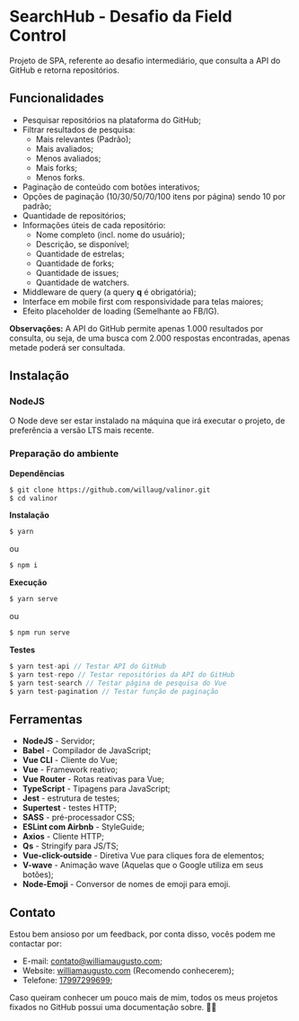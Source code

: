 # SearchHub - Desafio da Field Control

Projeto de SPA, referente ao desafio intermediário, que consulta a API do GitHub e retorna repositórios.

## Funcionalidades
- Pesquisar repositórios na plataforma do GitHub;
- Filtrar resultados de pesquisa:
  - Mais relevantes (Padrão);
  - Mais avaliados;
  - Menos avaliados;
  - Mais forks;
  - Menos forks.
- Paginação de conteúdo com botões interativos;
- Opções de paginação (10/30/50/70/100 itens por página) sendo 10 por padrão;
- Quantidade de repositórios;
- Informações úteis de cada repositório:
  - Nome completo (incl. nome do usuário);
  - Descrição, se disponível;
  - Quantidade de estrelas;
  - Quantidade de forks;
  - Quantidade de issues;
  - Quantidade de watchers.
- Middleware de query (a query **q** é obrigatória);
- Interface em mobile first com responsividade para telas maiores;
- Efeito placeholder de loading (Semelhante ao FB/IG).

**Observações:** A API do GitHub permite apenas 1.000 resultados por consulta, ou seja, de uma busca com 2.000 respostas encontradas, apenas metade poderá ser consultada.

## Instalação

### NodeJS
O Node deve ser estar instalado na máquina que irá executar o projeto, de preferência
a versão LTS mais recente.

### Preparação do ambiente
**Dependências**
```bash
$ git clone https://github.com/willaug/valinor.git
$ cd valinor
```

**Instalação**
```bash
$ yarn
```
ou
```bash
$ npm i
```

**Execução**
```bash
$ yarn serve
```
ou
```bash
$ npm run serve
```

**Testes**
```javascript
$ yarn test-api // Testar API do GitHub
$ yarn test-repo // Testar repositórios da API do GitHub
$ yarn test-search // Testar página de pesquisa do Vue
$ yarn test-pagination // Testar função de paginação
```

## Ferramentas
- **NodeJS** - Servidor;
- **Babel** - Compilador de JavaScript;
- **Vue CLI** - Cliente do Vue;
- **Vue** - Framework reativo;
- **Vue Router** - Rotas reativas para Vue;
- **TypeScript** - Tipagens para JavaScript;
- **Jest** - estrutura de testes;
- **Supertest** - testes HTTP;
- **SASS** - pré-processador CSS;
- **ESLint com Airbnb** - StyleGuide;
- **Axios** - Cliente HTTP;
- **Qs** - Stringify para JS/TS;
- **Vue-click-outside** - Diretiva Vue para cliques fora de elementos;
- **V-wave** - Animação wave (Aquelas que o Google utiliza em seus botões);
- **Node-Emoji** - Conversor de nomes de emoji para emoji.



## Contato
Estou bem ansioso por um feedback, por conta disso, vocês podem me contactar por:
- E-mail: [contato@williamaugusto.com](mailto:contato@williamaugusto.com);
- Website: [williamaugusto.com](https://www.williamaugusto.com) (Recomendo conhecerem);
- Telefone: [17997299699](tel:5517997299699);

Caso queiram conhecer um pouco mais de mim, todos os meus projetos fixados no GitHub possui uma documentação sobre. 🧑‍💻